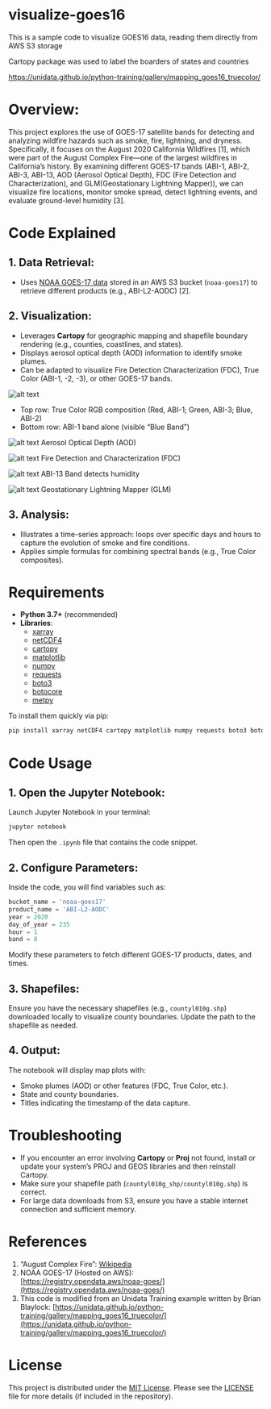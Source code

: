 # visualize-goes16
This is a sample code to visualize GOES16 data, reading them directly from AWS S3 storage

Cartopy package was used to label the boarders of states and countries

https://unidata.github.io/python-training/gallery/mapping_goes16_truecolor/

# Overview:
This project explores the use of GOES-17 satellite bands for detecting and analyzing wildfire hazards such as smoke, fire, lightning, and dryness. Specifically, it focuses on the August 2020 California Wildfires [1], which were part of the August Complex Fire—one of the largest wildfires in California’s history. By examining different GOES-17 bands (ABI-1, ABI-2, ABI-3, ABI-13, AOD (Aerosol Optical Depth), FDC (Fire Detection and Characterization), and GLM(Geostationary Lightning Mapper)), we can visualize fire locations, monitor smoke spread, detect lightning events, and evaluate ground-level humidity [3].

# Code Explained
## 1. **Data Retrieval**:  
   - Uses [NOAA GOES-17 data](https://registry.opendata.aws/noaa-goes/) stored in an AWS S3 bucket (`noaa-goes17`) to retrieve different products (e.g., ABI-L2-AODC) [2].


## 2. **Visualization**:  
   - Leverages **Cartopy** for geographic mapping and shapefile boundary rendering (e.g., counties, coastlines, and states).
   - Displays aerosol optical depth (AOD) information to identify smoke plumes.
   - Can be adapted to visualize Fire Detection Characterization (FDC), True Color (ABI-1, -2, -3), or other GOES-17 bands.

![alt text](demo_images/image.png)
- Top row: True Color RGB composition (Red,
ABI-1; Green, ABI-3; Blue, ABI-2)
- Bottom row: ABI-1 band alone (visible “Blue Band”)

![alt text](demo_images/image-1.png)
Aerosol Optical Depth (AOD)

![alt text](demo_images/image-2.png)
Fire Detection and Characterization (FDC)

![alt text](demo_images/image-3.png)
ABI-13 Band detects humidity

![alt text](demo_images/image-4.png)
Geostationary Lightning Mapper (GLM)


## 3. **Analysis**:  
   - Illustrates a time-series approach: loops over specific days and hours to capture the evolution of smoke and fire conditions.
   - Applies simple formulas for combining spectral bands (e.g., True Color composites).

# Requirements

- **Python 3.7+** (recommended)  
- **Libraries**:
  - [xarray](https://docs.xarray.dev/en/stable/)
  - [netCDF4](https://unidata.github.io/netcdf4-python/)
  - [cartopy](https://scitools.org.uk/cartopy/docs/latest/)
  - [matplotlib](https://matplotlib.org/)
  - [numpy](https://numpy.org/)
  - [requests](https://pypi.org/project/requests/)
  - [boto3](https://boto3.amazonaws.com/v1/documentation/api/latest/index.html)
  - [botocore](https://pypi.org/project/botocore/)
  - [metpy](https://unidata.github.io/MetPy/latest/)

To install them quickly via pip:
```bash
pip install xarray netCDF4 cartopy matplotlib numpy requests boto3 botocore metpy
```

# Code Usage
## 1. **Open the Jupyter Notebook**:  
   Launch Jupyter Notebook in your terminal:
   ```bash
   jupyter notebook
   ```
   Then open the `.ipynb` file that contains the code snippet.

## 2. **Configure Parameters**:  
   Inside the code, you will find variables such as:
   ```python
   bucket_name = 'noaa-goes17'
   product_name = 'ABI-L2-AODC'
   year = 2020
   day_of_year = 235
   hour = 1
   band = 8
   ```
   Modify these parameters to fetch different GOES-17 products, dates, and times.

## 3. **Shapefiles**:  
   Ensure you have the necessary shapefiles (e.g., `countyl010g.shp`) downloaded locally to visualize county boundaries. Update the path to the shapefile as needed.

## 4. **Output**:  
   The notebook will display map plots with:
   - Smoke plumes (AOD) or other features (FDC, True Color, etc.).
   - State and county boundaries.
   - Titles indicating the timestamp of the data capture.

# Troubleshooting
- If you encounter an error involving **Cartopy** or **Proj** not found, install or update your system’s PROJ and GEOS libraries and then reinstall Cartopy.
- Make sure your shapefile path (`countyl010g_shp/countyl010g.shp`) is correct.  
- For large data downloads from S3, ensure you have a stable internet connection and sufficient memory.

# References

1. “August Complex Fire”:
    [Wikipedia](https://en.m.wikipedia.org/wiki/August_2020_California_lightning_wildfires)
2. NOAA GOES-17 (Hosted on AWS):  
   [https://registry.opendata.aws/noaa-goes/](https://registry.opendata.aws/noaa-goes/)
3. This code is modified from an Unidata Training example written by Brian Blaylock:
    [https://unidata.github.io/python-training/gallery/mapping_goes16_truecolor/](https://unidata.github.io/python-training/gallery/mapping_goes16_truecolor/)

# License

This project is distributed under the [MIT License](https://opensource.org/licenses/MIT). Please see the [LICENSE](LICENSE) file for more details (if included in the repository).